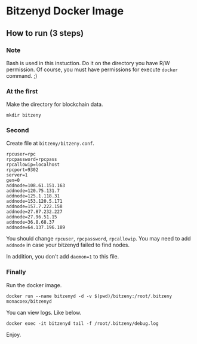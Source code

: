 Bitzenyd Docker Image
=====================

How to run (3 steps)
----------

### Note

Bash is used in this instuction.
Do it on the directory you have R/W permission.
Of course, you must have permissions for execute `docker` command. ;)

### At the first

Make the directory for blockchain data.

```
mkdir bitzeny
```

### Second

Create file at `bitzeny/bitzeny.conf`.

```
rpcuser=rpc
rpcpassword=rpcpass
rpcallowip=localhost
rpcport=9302
server=1
gen=0
addnode=108.61.151.163
addnode=120.75.131.7
addnode=125.1.118.31
addnode=153.120.5.171
addnode=157.7.222.158
addnode=27.87.232.227
addnode=27.96.51.15
addnode=36.8.68.37
addnode=64.137.196.189
```

You should change `rpcuser`, `rpcpassword`, `rpcallowip`.
You may need to add `addnode` in case your bitzenyd failed to find nodes.

In addition, you don't add `daemon=1` to this file.

### Finally

Run the docker image.

```
docker run --name bitzenyd -d -v $(pwd)/bitzeny:/root/.bitzeny monacoex/bitzenyd
```

You can view logs. Like below.

```
docker exec -it bitzenyd tail -f /root/.bitzeny/debug.log
```

Enjoy.

